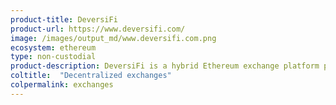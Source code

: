 ```yaml
---
product-title: DeversiFi
product-url: https://www.deversifi.com/
image: /images/output_md/www.deversifi.com.png
ecosystem: ethereum
type: non-custodial
product-description: DeversiFi is a hybrid Ethereum exchange platform providing access to spot trading, margin trading, P2P funding & decentralized trading.
coltitle:  "Decentralized exchanges"
colpermalink: exchanges
---
```

